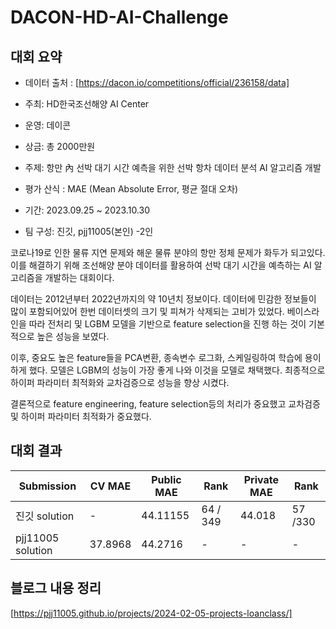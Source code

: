 # DACON-HD-AI-Challenge


## 대회 요약
- 데이터 출처 : [https://dacon.io/competitions/official/236158/data]

- 주최: HD한국조선해양 AI Center
- 운영: 데이콘
- 상금: 총 2000만원
- 주제: 항만 內 선박 대기 시간 예측을 위한 선박 항차 데이터 분석 AI 알고리즘 개발
- 평가 산식 : MAE (Mean Absolute Error, 평균 절대 오차) 
- 기간: 2023.09.25 ~ 2023.10.30
- 팀 구성: 진깃, pjj11005(본인) -2인

코로나19로 인한 물류 지연 문제와 해운 물류 분야의 항만 정체 문제가 화두가 되고있다. 이를 해결하기 위해 조선해양 분야 데이터를 활용하여 선박 대기 시간을 예측하는 AI 알고리즘을 개발하는 대회이다. 

데이터는 2012년부터 2022년까지의 약 10년치 정보이다. 데이터에 민감한 정보들이 많이 포함되어있어 한번 데이터셋의 크기 및 피쳐가 삭제되는 고비가 있었다. 베이스라인을 따라 전처리 및 LGBM 모델을 기반으로 feature selection을 진행 하는 것이 기본적으로 높은 성능을 보였다. 

이후, 중요도 높은 feature들을 PCA변환, 종속변수 로그화, 스케일링하여 학습에 용이하게 했다. 모델은 LGBM의 성능이 가장 좋게 나와 이것을 모델로 채택했다. 최종적으로 하이퍼 파라미터 최적화와 교차검증으로 성능을 향상 시켰다.

결론적으로 feature engineering, feature selection등의 처리가 중요했고 교차검증 및 하이퍼 파라미터 최적화가 중요했다. 

## 대회 결과

| Submission | CV MAE | Public MAE | Rank | Private MAE | Rank |
| --- | --- | --- | --- | --- | --- |
| 진깃 solution | - | 44.11155 | 64 / 349| 44.018 | 57 /330|
| pjj11005 solution | 37.8968 | 44.2716 | - | - | - |

## 블로그 내용 정리

[https://pjj11005.github.io/projects/2024-02-05-projects-loanclass/]